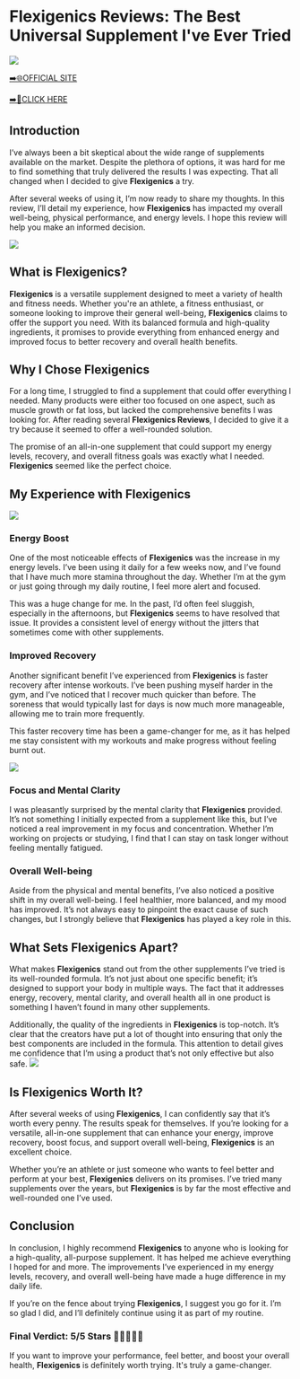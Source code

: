 # Flexigenics Reviews: The Best Universal Supplement I've Ever Tried

[![](https://static.vecteezy.com/system/resources/thumbnails/019/896/014/small/buy-now-gradient-button-with-cart-symbol-buy-now-illustration-png.png)](https://edetoop.top/lander/sugarpreland-1/flexigenics.html) 

[➡️🌐OFFICIAL SITE](https://edetoop.top/lander/sugarpreland-1/flexigenics.html) 

[➡️🔗CLICK HERE](https://edetoop.top/lander/sugarpreland-1/flexigenics.html) 


## Introduction

I’ve always been a bit skeptical about the wide range of supplements available on the market. Despite the plethora of options, it was hard for me to find something that truly delivered the results I was expecting. That all changed when I decided to give **Flexigenics** a try.

After several weeks of using it, I’m now ready to share my thoughts. In this review, I’ll detail my experience, how **Flexigenics** has impacted my overall well-being, physical performance, and energy levels. I hope this review will help you make an informed decision. 

[![](https://wallpapers.com/images/hd/red-order-now-button-udg4jcj4arvn8b0n-2.png)](https://edetoop.top/lander/sugarpreland-1/flexigenics.html)  

## What is Flexigenics?

**Flexigenics** is a versatile supplement designed to meet a variety of health and fitness needs. Whether you're an athlete, a fitness enthusiast, or someone looking to improve their general well-being, **Flexigenics** claims to offer the support you need. With its balanced formula and high-quality ingredients, it promises to provide everything from enhanced energy and improved focus to better recovery and overall health benefits.

## Why I Chose Flexigenics

For a long time, I struggled to find a supplement that could offer everything I needed. Many products were either too focused on one aspect, such as muscle growth or fat loss, but lacked the comprehensive benefits I was looking for. After reading several **Flexigenics Reviews**, I decided to give it a try because it seemed to offer a well-rounded solution.

The promise of an all-in-one supplement that could support my energy levels, recovery, and overall fitness goals was exactly what I needed. **Flexigenics** seemed like the perfect choice.

## My Experience with Flexigenics

[![](https://static.vecteezy.com/system/resources/thumbnails/019/896/014/small/buy-now-gradient-button-with-cart-symbol-buy-now-illustration-png.png)](https://edetoop.top/lander/sugarpreland-1/flexigenics.html)

### Energy Boost

One of the most noticeable effects of **Flexigenics** was the increase in my energy levels. I’ve been using it daily for a few weeks now, and I’ve found that I have much more stamina throughout the day. Whether I’m at the gym or just going through my daily routine, I feel more alert and focused.

This was a huge change for me. In the past, I’d often feel sluggish, especially in the afternoons, but **Flexigenics** seems to have resolved that issue. It provides a consistent level of energy without the jitters that sometimes come with other supplements.

### Improved Recovery

Another significant benefit I’ve experienced from **Flexigenics** is faster recovery after intense workouts. I’ve been pushing myself harder in the gym, and I’ve noticed that I recover much quicker than before. The soreness that would typically last for days is now much more manageable, allowing me to train more frequently.

This faster recovery time has been a game-changer for me, as it has helped me stay consistent with my workouts and make progress without feeling burnt out.

[![](https://wallpapers.com/images/hd/red-order-now-button-udg4jcj4arvn8b0n-2.png)](https://edetoop.top/lander/sugarpreland-1/flexigenics.html)  

### Focus and Mental Clarity

I was pleasantly surprised by the mental clarity that **Flexigenics** provided. It’s not something I initially expected from a supplement like this, but I’ve noticed a real improvement in my focus and concentration. Whether I’m working on projects or studying, I find that I can stay on task longer without feeling mentally fatigued.

### Overall Well-being

Aside from the physical and mental benefits, I’ve also noticed a positive shift in my overall well-being. I feel healthier, more balanced, and my mood has improved. It’s not always easy to pinpoint the exact cause of such changes, but I strongly believe that **Flexigenics** has played a key role in this.

## What Sets Flexigenics Apart?

What makes **Flexigenics** stand out from the other supplements I’ve tried is its well-rounded formula. It’s not just about one specific benefit; it’s designed to support your body in multiple ways. The fact that it addresses energy, recovery, mental clarity, and overall health all in one product is something I haven’t found in many other supplements.

Additionally, the quality of the ingredients in **Flexigenics** is top-notch. It’s clear that the creators have put a lot of thought into ensuring that only the best components are included in the formula. This attention to detail gives me confidence that I’m using a product that’s not only effective but also safe.
[![](https://static.vecteezy.com/system/resources/thumbnails/019/896/014/small/buy-now-gradient-button-with-cart-symbol-buy-now-illustration-png.png)](https://edetoop.top/lander/sugarpreland-1/flexigenics.html)
## Is Flexigenics Worth It?

After several weeks of using **Flexigenics**, I can confidently say that it’s worth every penny. The results speak for themselves. If you’re looking for a versatile, all-in-one supplement that can enhance your energy, improve recovery, boost focus, and support overall well-being, **Flexigenics** is an excellent choice.

Whether you’re an athlete or just someone who wants to feel better and perform at your best, **Flexigenics** delivers on its promises. I’ve tried many supplements over the years, but **Flexigenics** is by far the most effective and well-rounded one I’ve used.

## Conclusion

In conclusion, I highly recommend **Flexigenics** to anyone who is looking for a high-quality, all-purpose supplement. It has helped me achieve everything I hoped for and more. The improvements I’ve experienced in my energy levels, recovery, and overall well-being have made a huge difference in my daily life.

If you’re on the fence about trying **Flexigenics**, I suggest you go for it. I’m so glad I did, and I’ll definitely continue using it as part of my routine.

### Final Verdict: 5/5 Stars 🌟🌟🌟🌟🌟

If you want to improve your performance, feel better, and boost your overall health, **Flexigenics** is definitely worth trying. It's truly a game-changer.
